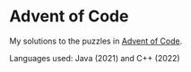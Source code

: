 # Advent of Code

My solutions to the puzzles in [Advent of Code](https://adventofcode.com/). 

Languages used: Java (2021) and C++ (2022)